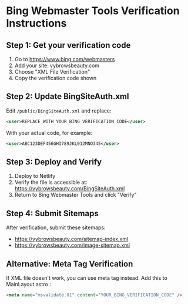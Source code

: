 # Bing Webmaster Tools Verification Instructions

## Step 1: Get your verification code
1. Go to https://www.bing.com/webmasters
2. Add your site: vybrowsbeauty.com
3. Choose "XML File Verification"
4. Copy the verification code shown

## Step 2: Update BingSiteAuth.xml
Edit `/public/BingSiteAuth.xml` and replace:
```xml
<user>REPLACE_WITH_YOUR_BING_VERIFICATION_CODE</user>
```
With your actual code, for example:
```xml
<user>ABC123DEF456GHI789JKL012MNO345</user>
```

## Step 3: Deploy and Verify
1. Deploy to Netlify
2. Verify the file is accessible at:
   https://vybrowsbeauty.com/BingSiteAuth.xml
3. Return to Bing Webmaster Tools and click "Verify"

## Step 4: Submit Sitemaps
After verification, submit these sitemaps:
- https://vybrowsbeauty.com/sitemap-index.xml
- https://vybrowsbeauty.com/image-sitemap.xml

## Alternative: Meta Tag Verification
If XML file doesn't work, you can use meta tag instead.
Add this to MainLayout.astro <head>:
```html
<meta name="msvalidate.01" content="YOUR_BING_VERIFICATION_CODE" />
```
